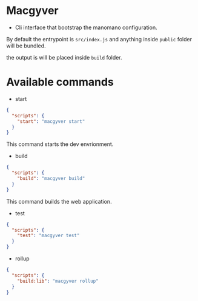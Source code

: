 # Macgyver

- Cli interface that bootstrap the manomano configuration.

By default the entrypoint is `src/index.js` and anything inside `public` folder will be bundled.

the output is will be placed inside `build` folder.

# Available commands

- start

```json
{
  "scripts": {
    "start": "macgyver start"
  }
}
```

This command starts the dev envrionment.

- build

```json
{
  "scripts": {
    "build": "macgyver build"
  }
}
```

This command builds the web application.

- test

```json
{
  "scripts": {
    "test": "macgyver test"
  }
}
```

- rollup

```json
{
  "scripts": {
    "build:lib": "macgyver rollup"
  }
}
```
